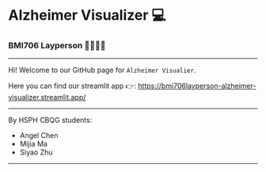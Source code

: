 # Alzheimer Visualizer 💻
### BMI706 Layperson 👩‍💻👨‍💻

---
Hi! Welcome to our GitHub page for `Alzheimer Visualier`. 

Here you can find our streamlit app 👉: https://bmi706layperson-alzheimer-visualizer.streamlit.app/


---
By HSPH CBQG students:
- Angel Chen
- Mijia Ma
- Siyao Zhu
---
